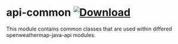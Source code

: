 api-common [ ![Download][ci-shield] ][ci-link]
=====

This module contains common classes that are used within differed openweathermap-java-api modules.


[ci-shield]: https://api.bintray.com/packages/xsavikx/openweathermap-java-api/api-common/images/download.svg
[ci-link]: https://bintray.com/xsavikx/openweathermap-java-api/api-common/_latestVersion
